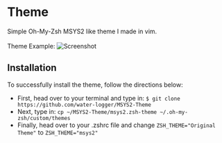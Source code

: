 # Theme

Simple Oh-My-Zsh MSYS2 like theme I made in vim.
</br>
</br>
Theme Example:
![Screenshot](https://github.com/water-logger/MSYS2-Theme/assets/101909986/719dfd4f-0d4f-4faf-b0e8-fc88b600436a)

## Installation
To successfully install the theme, follow the directions below:
* First, head over to your terminal and type in:
``$ git clone https://github.com/water-logger/MSYS2-Theme``
* Next, type in:
``cp ~/MSYS2-Theme/msys2.zsh-theme ~/.oh-my-zsh/custom/themes``
* Finally, head over to your .zshrc file and change ``ZSH_THEME="Original Theme"`` to ``ZSH_THEME="msys2"``
